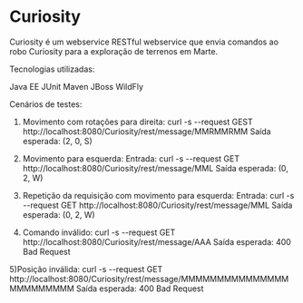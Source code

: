 # Curiosity


Curiosity é um webservice RESTful webservice que envia comandos ao robo Curiosity para a exploração de terrenos em Marte.

Tecnologias utilizadas:

Java EE
JUnit
Maven
JBoss WildFly


Cenários de testes:


1) Movimento com rotações para direita:
curl -s --request GEST http://localhost:8080/Curiosity/rest/message/MMRMMRMM
Saída esperada: (2, 0, S)

2) Movimento para esquerda:
Entrada: curl -s --request GET http://localhost:8080/Curiosity/rest/message/MML
Saída esperada: (0, 2, W)

3) Repetição da requisição com movimento para esquerda:
Entrada: curl -s --request GET http://localhost:8080/Curiosity/rest/message/MML
Saída esperada: (0, 2, W)

4) Comando inválido:
curl -s --request GET http://localhost:8080/Curiosity/rest/message/AAA
Saída esperada: 400 Bad Request

5)Posição inválida:
curl -s --request GET http://localhost:8080/Curiosity/rest/message/MMMMMMMMMMMMMMMMMMMMMMMM
Saída esperada: 400 Bad Request




